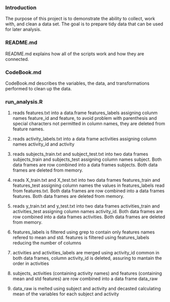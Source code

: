### Introduction

The purpose of this project is to demonstrate the ability to collect, work with, and clean a data set. The goal is to prepare tidy data that can be used for later analysis.

### README.md

README.md explains how all of the scripts work and how they are connected.

### CodeBook.md

CodeBook.md describes the variables, the data, and transformations performed to clean up the data.

### run_analysis.R
 
1. reads features.txt into a data.frame features_labels assigning colunm names feature_id and feature, to avoid problem with parenthesis and special characters not permitted in column names, they are deleted from feature names.

2. reads activity_labels.txt into a data frame activities assigning column names activity_id and activity

3. reads subjects_train.txt and subject_test.txt into two data frames subjects_train and subjects_test assigning column names subject. Both data frames are row combined into a data frames subjects. Both data frames are deleted from memory.

4. reads X_train.txt and X_test.txt into two data frames features_train and features_test assigning column names the values in features_labels read from features.txt. Both data frames are row combined into a data frames features. Both data frames are deleted from memory.

5. reads y_train.txt and y_test.txt into two data frames activities_train and activities_test assigning column names activity_id. Both data frames are row combined into a data frames activities. Both data frames are deleted from memory.

6. features_labels is filtered using grep to contain only features names refered to mean and std. features is filtered using features_labels reducing the number of columns

7. activities and activities_labels are merged using activity_id common in both data frames, column activity_id is deleted, assuring to mantain the order in activities

8. subjects, activities (containing activity names) and features (containing mean and std features) are row combined into a data frame data_raw

9. data_raw is melted using subject and activity and decasted calculating mean of the variables for each subject and activity



